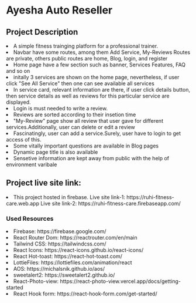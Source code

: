  # Ayesha Auto Reseller

## Project Description
<li>A simple fitness trainging platform for a professional trainer.</li>
<li>Navbar have some routes, among them Add Service, My-Reviews Routes are private, others public routes are home, Blog, login, and register</li> 
<li>Home page have a few section such as banner, Services Features, FAQ and so on</li> 
<li>initally 3 services are shown on the home page, nevertheless, if user click "See All Service" then one  can see available all services</li> 
<li>In service card, relevant information are there, if user click details button, then service details as well as reviews for this particular service are displayed.</li> 
<li>Login is must needed to write a review.</li> 
<li>Reviews are sorted according to their insetion time</li>
<li>"My-Review" page show all review that user gave for different services.Additionally, user can delete or edit a review</li> 
<li>Fascinatingly, user can add a service.Surely, user have to login to get access of this.</li> 
<li>Some vitally important questions are available in Blog pages</li> 
<li>Dynamic page title is also available</li> 
<li>Sensetive information are kept away from public with the help of environment varibale</li>



## Project live site link:

<li>
This project hosted in firebase.
 Live site link-1: https://ruhi-fitness-care.web.app
 Live site link-2: https://ruhi-fitness-care.firebaseapp.com/

</li>

### Used Resources 
<li>Firebase: https://firebase.google.com/</li>
<li>React Router Dom: https://reactrouter.com/en/main</li>
<li>Tailwind CSS: https://tailwindcss.com/</li>
<li>React Icons: https://react-icons.github.io/react-icons/</li>
<li>React Hot-toast: https://react-hot-toast.com/</li>
<li>LottieFiles: https://lottiefiles.com/animation/react</li>
<li>AOS: https://michalsnik.github.io/aos/</li>
<li>sweetalert2: https://sweetalert2.github.io/</li>
<li>React-Photo-view: https://react-photo-view.vercel.app/docs/getting-started</li>
<li>React Hook form: https://react-hook-form.com/get-started/</li>

 

 
 

 